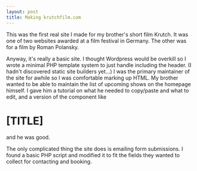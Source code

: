 ```yaml
---
layout: post
title: Making krutchfilm.com
---
```

This was the first real site I made for my brother's short film Krutch. It was one of two websites awarded at a film festival in Germany. The other was for a film by Roman Polansky. 

Anyway, it's really a basic site. I thought Wordpress would be overkill so I wrote a minimal PHP template system to just handle including the header. (I hadn't discovered static site builders yet...) I was the primary maintainer of the site for awhile so I was comfortable marking up HTML. My brother wanted to be able to maintain the list of upcoming shows on the homepage himself. I gave him a tutorial on what he needed to copy/paste and what to edit, and a version of the component like <h1>[TITLE]</h1> and he was good.

The only complicated thing the site does is emailing form submissions. I found a basic PHP script and modified it to fit the fields they wanted to collect for contacting and booking.